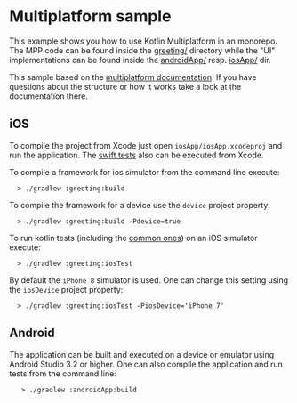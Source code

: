 # Multiplatform sample
This example shows you how to use Kotlin Multiplatform in an monorepo.
The MPP code can be found inside the [greeting/](greeting/) directory while
the "UI" implementations can be found inside the [androidApp/](androidApp/) resp. [iosApp/](iosApp/) dir.

This sample based on the [multiplatform documentation](http://kotlinlang.org/docs/reference/building-mpp-with-gradle.html).
If you have questions about the structure or how it works take a look at the documentation there.

## iOS

To compile the project from Xcode just open `iosApp/iosApp.xcodeproj` and run the application.
The [swift tests](iosApp/iosAppTests/iosAppTests.swift) also can be executed from Xcode.

To compile a framework for ios simulator from the command line execute:

```
  > ./gradlew :greeting:build
```

To compile the framework for a device use the `device` project property:

```
  > ./gradlew :greeting:build -Pdevice=true
```

To run kotlin tests (including the [common ones](greeting/src/commonTest/kotlin/CalculatorTest.kt))
on an iOS simulator execute:

```
  > ./gradlew :greeting:iosTest
```

By default the `iPhone 8` simulator is used. One can change this setting using the `iosDevice` project property:

```
  > ./gradlew :greeting:iosTest -PiosDevice='iPhone 7'
```


## Android

The application can be built and executed on a device or emulator using Android Studio 3.2 or higher.
One can also compile the application and run tests from the command line:

```
   > ./gradlew :androidApp:build
```
